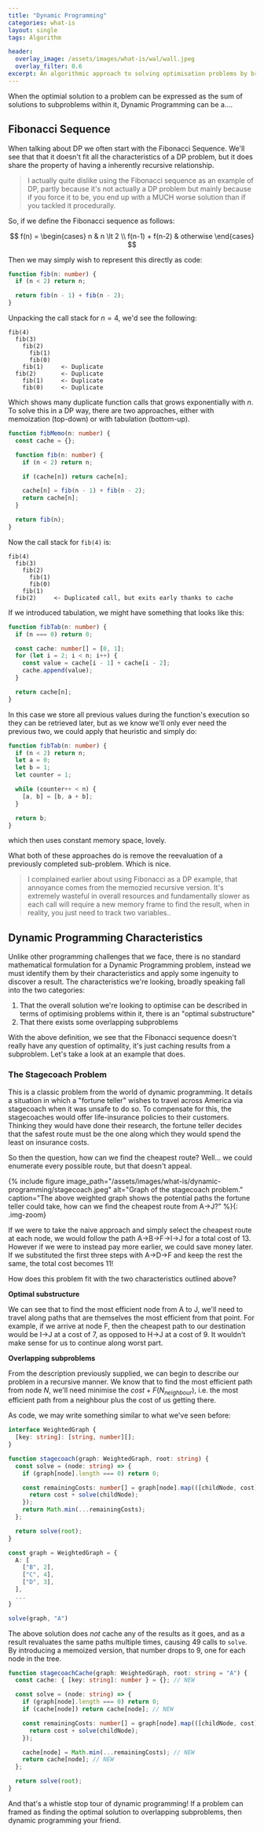 ```yaml
---
title: "Dynamic Programming"
categories: what-is
layout: single
tags: Algorithm

header:
  overlay_image: /assets/images/what-is/wal/wall.jpeg
  overlay_filter: 0.6
excerpt: An algorithmic approach to solving optimisation problems by breaking them into small subproblems and solving those first.
---
```


When the optimial solution to a problem can be expressed as the sum of solutions to subproblems within it, Dynamic Programming can be a....

## Fibonacci Sequence

When talking about DP we often start with the Fibonacci Sequence. We'll see that that it doesn't fit all the characteristics of a DP problem, but it does share the property of having a inherently recursive relationship.

> I actually quite dislike using the Fibonacci sequence as an example of DP, partly because it's not actually a DP problem but mainly because if you force it to be, you end up with a MUCH worse solution than if you tackled it procedurally.

So, if we define the Fibonacci sequence as follows:

$$ f(n) = \begin{cases} n & n \lt 2 \\ f(n-1) + f(n-2) & otherwise \end{cases} $$

Then we may simply wish to represent this directly as code:

```typescript
function fib(n: number) {
  if (n < 2) return n;

  return fib(n - 1) + fib(n - 2);
}
```

Unpacking the call stack for $n=4$, we'd see the following:

```
fib(4)
  fib(3)
    fib(2)
      fib(1)
      fib(0)
    fib(1)     <- Duplicate
  fib(2)       <- Duplicate
    fib(1)     <- Duplicate
    fib(0)     <- Duplicate
```

Which shows many duplicate function calls that grows exponentially with $n$. To solve this in a DP way, there are two approaches, either with memoization (top-down) or with tabulation (bottom-up).

```typescript
function fibMemo(n: number) {
  const cache = {};

  function fib(n: number) {
    if (n < 2) return n;

    if (cache[n]) return cache[n];

    cache[n] = fib(n - 1) + fib(n - 2);
    return cache[n];
  }

  return fib(n);
}
```

Now the call stack for `fib(4)` is:

```
fib(4)
  fib(3)
    fib(2)
      fib(1)
      fib(0)
    fib(1)
  fib(2)     <- Duplicated call, but exits early thanks to cache
```

If we introduced tabulation, we might have something that looks like this:

```typescript
function fibTab(n: number) {
  if (n === 0) return 0;

  const cache: number[] = [0, 1];
  for (let i = 2; i < n; i++) {
    const value = cache[i - 1] + cache[i - 2];
    cache.append(value);
  }

  return cache[n];
}
```

In this case we store all previous values during the function's execution so they can be retrieved later, but as we know we'll only ever need the previous two, we could apply that heuristic and simply do:

```typescript
function fibTab(n: number) {
  if (n < 2) return n;
  let a = 0;
  let b = 1;
  let counter = 1;

  while (counter++ < n) {
    [a, b] = [b, a + b];
  }

  return b;
}
```

which then uses constant memory space, lovely.

What both of these approaches do is remove the reevaluation of a previously completed sub-problem. Which is nice.

> I complained earlier about using Fibonacci as a DP example, that annoyance comes from the memozied recursive version. It's extremely wasteful in overall resources and fundamentally slower as each call will require a new memory frame to find the result, when in reality, you just need to track two variables..

## Dynamic Programming Characteristics

Unlike other programming challenges that we face, there is no standard mathematical formulation for a Dynamic Programming problem, instead we must identify them by their characteristics and apply some ingenuity to discover a result. The characteristics we're looking, broadly speaking fall into the two categories:

1. That the overall solution we're looking to optimise can be described in terms of optimising problems within it, there is an "optimal substructure"
2. That there exists some overlapping subproblems

With the above definition, we see that the Fibonacci sequence doesn't really have any question of optimality, it's just caching results from a subproblem. Let's take a look at an example that does.

### The Stagecoach Problem

This is a classic problem from the world of dynamic programming. It details a situation in which a "fortune teller" wishes to travel across America via stagecoach when it was unsafe to do so. To compensate for this, the stagecoaches would offer life-insurance policies to their customers. Thinking they would have done their research, the fortune teller decides that the safest route must be the one along which they would spend the least on insurance costs.

So then the question, how can we find the cheapest route? Well... we could enumerate every possible route, but that doesn't appeal.

{% include figure image_path="/assets/images/what-is/dynamic-programming/stagecoach.jpeg" alt="Graph of the stagecoach problem." caption="The above weighted graph shows the potential paths the fortune teller could take, how can we find the cheapest route from A→J?" %}{: .img-zoom}

If we were to take the naive approach and simply select the cheapest route at each node, we would follow the path A→B→F→I→J for a total cost of 13. However if we were to instead pay more earlier, we could save money later. If we substituted the first three steps with A→D→F and keep the rest the same, the total cost becomes 11!

How does this problem fit with the two characteristics outlined above?

**Optimal substructure**

We can see that to find the most efficient node from A to J, we'll need to travel along paths that are themselves the most efficient from that point. For example, if we arrive at node F, then the cheapest path to our destination would be I→J at a cost of 7, as opposed to H→J at a cost of 9. It wouldn't make sense for us to continue along worst part.

**Overlapping subproblems**

From the description previously supplied, we can begin to describe our problem in a recursive manner. We know that to find the most efficient path from node $N$, we'll need minimise the $cost + F(N_{neighbour})$, i.e. the most efficient path from a neighbour plus the cost of us getting there.

As code, we may write something similar to what we've seen before:

```typescript
interface WeightedGraph {
  [key: string]: [string, number][];
}

function stagecoach(graph: WeightedGraph, root: string) {
  const solve = (node: string) => {
    if (graph[node].length === 0) return 0;

    const remainingCosts: number[] = graph[node].map(([childNode, cost]) => {
      return cost + solve(childNode);
    });
    return Math.min(...remainingCosts);
  };

  return solve(root);
}

const graph = WeightedGraph = {
  A: [
    ["B", 2],
    ["C", 4],
    ["D", 3],
  ],
  ...
}

solve(graph, "A")
```

The above solution does _not_ cache any of the results as it goes, and as a result revaluates the same paths multiple times, causing 49 calls to `solve`. By introducing a memoized version, that number drops to 9, one for each node in the tree.

```typescript
function stagecoachCache(graph: WeightedGraph, root: string = "A") {
  const cache: { [key: string]: number } = {}; // NEW

  const solve = (node: string) => {
    if (graph[node].length === 0) return 0;
    if (cache[node]) return cache[node]; // NEW

    const remainingCosts: number[] = graph[node].map(([childNode, cost]) => {
      return cost + solve(childNode);
    });

    cache[node] = Math.min(...remainingCosts); // NEW
    return cache[node]; // NEW
  };

  return solve(root);
}
```

And that's a whistle stop tour of dynamic programming! If a problem can framed as finding the optimal solution to overlapping subproblems, then dynamic programming your friend.

<script type="text/x-mathjax-config">
MathJax.Hub.Config({
  tex2jax: {
    inlineMath: [['$','$'], ['\\(','\\)']],
    processEscapes: true
  }
});
</script>
<script src="https://cdnjs.cloudflare.com/ajax/libs/mathjax/2.7.0/MathJax.js?config=TeX-AMS-MML_HTMLorMML" type="text/javascript"></script>

